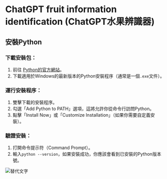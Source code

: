 # ChatGPT fruit information identification (ChatGPT水果辨識器)
## 安裝Python
### 下載安裝包：

1. 前往 [Python的官方網站](https://www.python.org/downloads/)。
2. 下載適用於Windows的最新版本的Python安裝程序（通常是一個`.exe`文件）。

### 運行安裝程序：

1. 雙擊下載的安裝程序。
2. 勾選「Add Python to PATH」選項，這將允許你從命令行訪問Python。
3. 點擊「Install Now」或「Customize Installation」（如果你需要自定義安裝）。

### 驗證安裝：

1. 打開命令提示符（Command Prompt）。
2. 輸入`python --version`，如果安裝成功，你應該會看到已安裝的Python版本號。


![替代文字](https://www.example.com/image.jpg)

